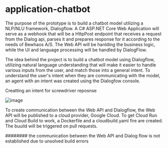 # application-chatbot

The purpose of the prototype is to build a chatbot model utilizing a NLP/NLU framework, Dialogflow. A C# ASP.NET Core Web Application will serve as a webhook that will be a HttpPost endpoint that receives a request from the Dialog api, parses it and prepares response for it according to the needs of Bewhaos A/S. The Web API will be hanlding the business logic, while the UI and language processing will be handled by DialogFlow.


The idea behind the project is to build a chatbot model using Dialogflow, utilizing natural language understanding 
that will make it easier to handle various inputs from the user, and match those into a general intent. To understand the user's intent when they are communicating with the model, an agent with an intent was created using the Dialogfow console.

Creatting an intent for screwdriver reposnse

![image](https://user-images.githubusercontent.com/64922954/221755105-e54594f0-0bb7-48a6-acfb-2cd258e8265a.png)

To create communication between the Web API and Dialogflow, the Web API will be published to a cloud provider, Google Cloud. To get Cloud Run and Cloud Build to work, a Dockerfile and a cloudbuild.yaml fire are created. The buuild will be triggered on pull requests.


######## the communication between the Web API and Dialog flow is not established due to unsolved build errors 
